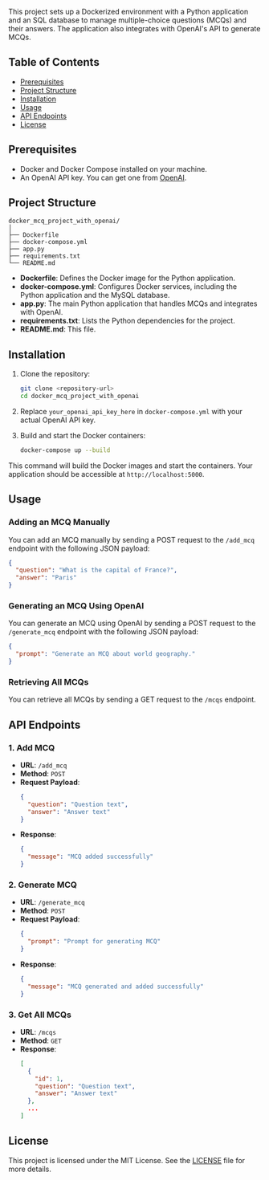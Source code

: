 This project sets up a Dockerized environment with a Python application and an SQL database to manage multiple-choice questions (MCQs) and their answers. The application also integrates with OpenAI's API to generate MCQs.

## Table of Contents

- [Prerequisites](#prerequisites)
- [Project Structure](#project-structure)
- [Installation](#installation)
- [Usage](#usage)
- [API Endpoints](#api-endpoints)
- [License](#license)

## Prerequisites

- Docker and Docker Compose installed on your machine.
- An OpenAI API key. You can get one from [OpenAI](https://beta.openai.com/signup/).

## Project Structure

```
docker_mcq_project_with_openai/
│
├── Dockerfile
├── docker-compose.yml
├── app.py
├── requirements.txt
└── README.md
```

- **Dockerfile**: Defines the Docker image for the Python application.
- **docker-compose.yml**: Configures Docker services, including the Python application and the MySQL database.
- **app.py**: The main Python application that handles MCQs and integrates with OpenAI.
- **requirements.txt**: Lists the Python dependencies for the project.
- **README.md**: This file.

## Installation

1. Clone the repository:

   ```sh
   git clone <repository-url>
   cd docker_mcq_project_with_openai
   ```

2. Replace `your_openai_api_key_here` in `docker-compose.yml` with your actual OpenAI API key.

3. Build and start the Docker containers:

   ```sh
   docker-compose up --build
   ```

This command will build the Docker images and start the containers. Your application should be accessible at `http://localhost:5000`.

## Usage

### Adding an MCQ Manually

You can add an MCQ manually by sending a POST request to the `/add_mcq` endpoint with the following JSON payload:

```json
{
  "question": "What is the capital of France?",
  "answer": "Paris"
}
```

### Generating an MCQ Using OpenAI

You can generate an MCQ using OpenAI by sending a POST request to the `/generate_mcq` endpoint with the following JSON payload:

```json
{
  "prompt": "Generate an MCQ about world geography."
}
```

### Retrieving All MCQs

You can retrieve all MCQs by sending a GET request to the `/mcqs` endpoint.

## API Endpoints

### 1. Add MCQ

- **URL**: `/add_mcq`
- **Method**: `POST`
- **Request Payload**:
  ```json
  {
    "question": "Question text",
    "answer": "Answer text"
  }
  ```
- **Response**:
  ```json
  {
    "message": "MCQ added successfully"
  }
  ```

### 2. Generate MCQ

- **URL**: `/generate_mcq`
- **Method**: `POST`
- **Request Payload**:
  ```json
  {
    "prompt": "Prompt for generating MCQ"
  }
  ```
- **Response**:
  ```json
  {
    "message": "MCQ generated and added successfully"
  }
  ```

### 3. Get All MCQs

- **URL**: `/mcqs`
- **Method**: `GET`
- **Response**:
  ```json
  [
    {
      "id": 1,
      "question": "Question text",
      "answer": "Answer text"
    },
    ...
  ]
  ```

## License

This project is licensed under the MIT License. See the [LICENSE](LICENSE) file for more details.

